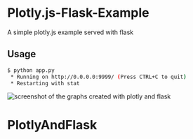 # Plotly.js-Flask-Example
A simple plotly.js example served with flask

## Usage

```bash
$ python app.py
 * Running on http://0.0.0.0:9999/ (Press CTRL+C to quit)
 * Restarting with stat
```

![screenshot of the graphs created with plotly and flask](http://i.imgur.com/vuYh4v6.png)
# PlotlyAndFlask
